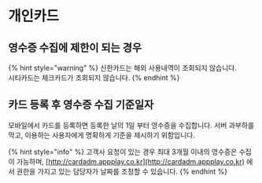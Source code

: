 # 개인카드

## 영수증 수집에 제한이 되는 경우 <a id="1"></a>

{% hint style="warning" %}
신한카드는 해외 사용내역이 조회되지 않습니다.  
시티카드는 체크카드가 조회되지 않습니다.
{% endhint %}

## 카드 등록 후 영수증 수집 기준일자 <a id="2"></a>

모바일에서 카드를 등록하면 등록한 날의 1일 부터 영수증을 수집합니다. 서버 과부하를 막고, 이용하는 사용자에게 명확하게 기준을 제시하기 위함입니다. 

{% hint style="info" %}
고객사 요청이 있는 경우 최대 3개월 이내의 영수증은 수집이 가능하며, [http://cardadm.appplay.co.kr](http://cardadm.appplay.co.kr) 에서 권한을 가지고 있는 담당자가 날짜를 조정할 수 있습니다.
{% endhint %}



